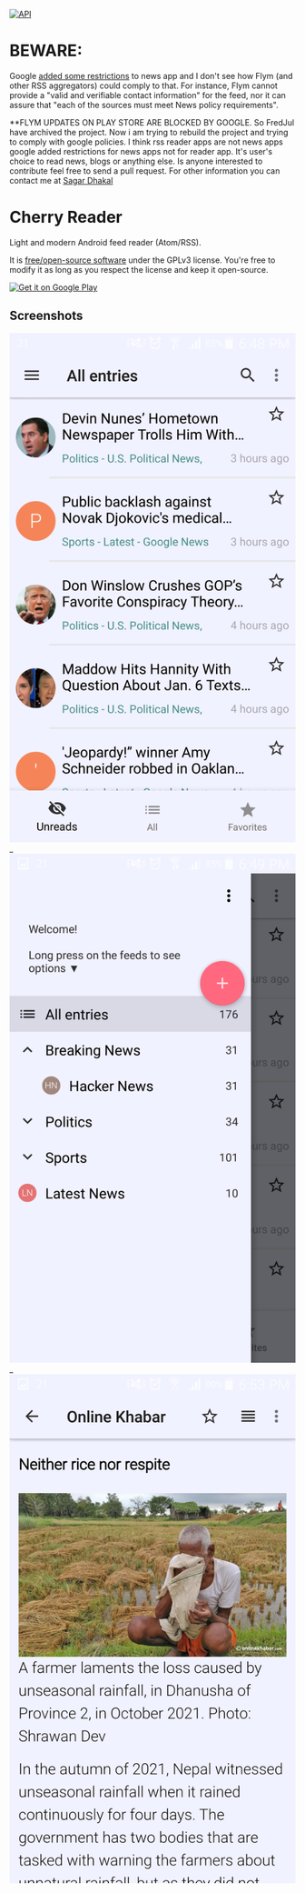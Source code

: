 [![API](https://img.shields.io/badge/API-21%2B-blue.svg?style=flat)](https://android-arsenal.com/api?level=21)

[comment]: <> ([![Donate]&#40;https://img.shields.io/badge/Donate-PayPal-green.svg&#41;]&#40;https://www.paypal.me/fredericjulian&#41;)

# BEWARE:
Google [added some restrictions](https://support.google.com/googleplay/android-developer/answer/10177647?visit_id=637410766788299017-71528281&rd=2#news) to news app and I don't see how Flym (and other RSS aggregators) could comply to that. For instance, Flym cannot provide a "valid and verifiable contact information" for the feed, nor it can assure that "each of the sources must meet News policy requirements".


**FLYM UPDATES ON PLAY STORE ARE BLOCKED BY GOOGLE. So FredJul have archived the project. Now i am trying to rebuild the project and trying to comply with google policies.
I think rss reader apps are not news apps google added restrictions for news apps not for reader app. It's user's choice to read news, blogs or anything else. Is anyone interested to contribute feel free to send a pull request. For other information you can contact me at
[Sagar Dhakal](mailto:cherrydigital.care@gmail.com?subject=[GitHub]%20Source%20Cherry%Reader)

Cherry Reader
==================

Light and modern Android feed reader (Atom/RSS).

It is [free/open-source software](https://www.gnu.org/philosophy/free-sw.html) under the GPLv3 license. You're free to modify it as long as you respect the license and keep it open-source.

[comment]: <> ([<img src="https://fdroid.gitlab.io/artwork/badge/get-it-on.png")

[comment]: <> (      alt="Get it on F-Droid")

[comment]: <> (      height="80">]&#40;https://f-droid.org/packages/com.cherry.reader/&#41;)
[<img src="https://play.google.com/intl/en_us/badges/images/generic/en-play-badge.png"
      alt="Get it on Google Play"
      height="80">](https://play.google.com/store/apps/details?id=com.cherry.reader)

## Screenshots

![](https://raw.githubusercontent.com/NP-Sagar-Dhakal/CherryReader/master/graphics/playstore/Screenshot_2022-01-05-18-48-43.png) _
![](https://raw.githubusercontent.com/NP-Sagar-Dhakal/CherryReader/master/graphics/playstore/Screenshot_2022-01-05-18-49-04.png) _
![](https://raw.githubusercontent.com/NP-Sagar-Dhakal/CherryReader/master/graphics/playstore/Screenshot_2022-01-05-18-53-01.png)

